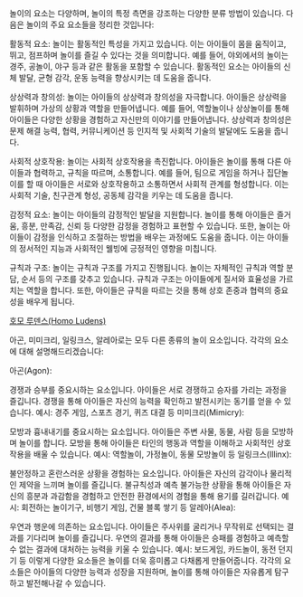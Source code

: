 
놀이의 요소는 다양하며, 놀이의 특정 측면을 강조하는 다양한 분류 방법이 있습니다. 다음은 놀이의 주요 요소들을 정리한 것입니다:

활동적 요소: 놀이는 활동적인 특성을 가지고 있습니다. 이는 아이들이 몸을 움직이고, 뛰고, 점프하며 놀이를 즐길 수 있다는 것을 의미합니다. 예를 들어, 야외에서의 놀이는 경주, 공놀이, 야구 등과 같은 활동을 포함할 수 있습니다. 활동적인 요소는 아이들의 신체 발달, 균형 감각, 운동 능력을 향상시키는 데 도움을 줍니다.

상상력과 창의성: 놀이는 아이들의 상상력과 창의성을 자극합니다. 아이들은 상상력을 발휘하며 가상의 상황과 역할을 만들어냅니다. 예를 들어, 역할놀이나 상상놀이를 통해 아이들은 다양한 상황을 경험하고 자신만의 이야기를 만들어냅니다. 상상력과 창의성은 문제 해결 능력, 협력, 커뮤니케이션 등 인지적 및 사회적 기술의 발달에도 도움을 줍니다.

사회적 상호작용: 놀이는 사회적 상호작용을 촉진합니다. 아이들은 놀이를 통해 다른 아이들과 협력하고, 규칙을 따르며, 소통합니다. 예를 들어, 팀으로 게임을 하거나 집단놀이를 할 때 아이들은 서로와 상호작용하고 소통하면서 사회적 관계를 형성합니다. 이는 사회적 기술, 친구관계 형성, 공동체 감각을 키우는 데 도움을 줍니다.

감정적 요소: 놀이는 아이들의 감정적인 발달을 지원합니다. 놀이를 통해 아이들은 즐거움, 흥분, 만족감, 신뢰 등 다양한 감정을 경험하고 표현할 수 있습니다. 또한, 놀이는 아이들이 감정을 인식하고 조절하는 방법을 배우는 과정에도 도움을 줍니다. 이는 아이들의 정서적인 지능과 사회적인 웰빙에 긍정적인 영향을 미칩니다.

규칙과 구조: 놀이는 규칙과 구조를 가지고 진행됩니다. 놀이는 자체적인 규칙과 역할 분담, 순서 등의 구조를 갖추고 있습니다. 규칙과 구조는 아이들에게 질서와 효율성을 가르치는 역할을 합니다. 또한, 아이들은 규칙을 따르는 것을 통해 상호 존중과 협력의 중요성을 배우게 됩니다.

[호모 루덴스(Homo Ludens)]()

아곤, 미미크리, 일링크스, 알레아로는 모두 다른 종류의 놀이 요소입니다. 각각의 요소에 대해 설명해드리겠습니다:

아곤(Agon):

경쟁과 승부를 중요시하는 요소입니다.
아이들은 서로 경쟁하고 승자를 가리는 과정을 즐깁니다.
경쟁을 통해 아이들은 자신의 능력을 확인하고 발전시키는 동기를 얻을 수 있습니다.
예시: 경주 게임, 스포츠 경기, 퀴즈 대결 등
미미크리(Mimicry):

모방과 흉내내기를 중요시하는 요소입니다.
아이들은 주변 사물, 동물, 사람 등을 모방하며 놀이를 합니다.
모방을 통해 아이들은 타인의 행동과 역할을 이해하고 사회적인 상호작용을 배울 수 있습니다.
예시: 역할놀이, 가정놀이, 동물 모방놀이 등
일링크스(Illinx):

불안정하고 혼란스러운 상황을 경험하는 요소입니다.
아이들은 자신의 감각이나 물리적인 제약을 느끼며 놀이를 즐깁니다.
불규칙성과 예측 불가능한 상황을 통해 아이들은 자신의 흥분과 과감함을 경험하고 안전한 환경에서의 경험을 통해 용기를 길러갑니다.
예시: 회전하는 놀이기구, 비행기 게임, 건물 블록 쌓기 등
알레아(Alea):

우연과 행운에 의존하는 요소입니다.
아이들은 주사위를 굴리거나 무작위로 선택되는 결과를 기다리며 놀이를 즐깁니다.
우연의 결과를 통해 아이들은 승패를 경험하고 예측할 수 없는 결과에 대처하는 능력을 키울 수 있습니다.
예시: 보드게임, 카드놀이, 동전 던지기 등
이렇게 다양한 요소들은 놀이를 더욱 흥미롭고 다채롭게 만들어줍니다. 각각의 요소들은 아이들의 다양한 능력과 성장을 지원하며, 놀이를 통해 아이들은 자유롭게 탐구하고 발전해나갈 수 있습니다.
